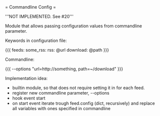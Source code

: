 = Commandline Config =

'''NOT IMPLEMENTED. See #20'''

Module that allows passing configuration values from commandline parameter.

Keywords in configuration file:

{{{
feeds:
  some_rss:
    rss: @url
    download: @path
}}}

Commandline:

{{{
  --options "url=http://something, path=~/download"
}}}


Implementation idea:

 * builtin module, so that does not require setting it in for each feed.
 * register new commandline parameter, --options
 * hook event start
 * on start event iterate trough feed.config (dict, recursively) and replace all variables with ones specified in commandline
